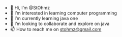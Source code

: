 - 👋 Hi, I’m @StOhmz
- 👀 I’m interested in learning computer programming
- 🌱 I’m currently learning java one
- 💞️ I’m looking to collaborate and explore on java
- 📫 How to reach me on stohmz@gmail.com

<!---
StOhmz/StOhmz is a ✨ special ✨ repository because its `README.md` (this file) appears on your GitHub profile.
You can click the Preview link to take a look at your changes.
--->
